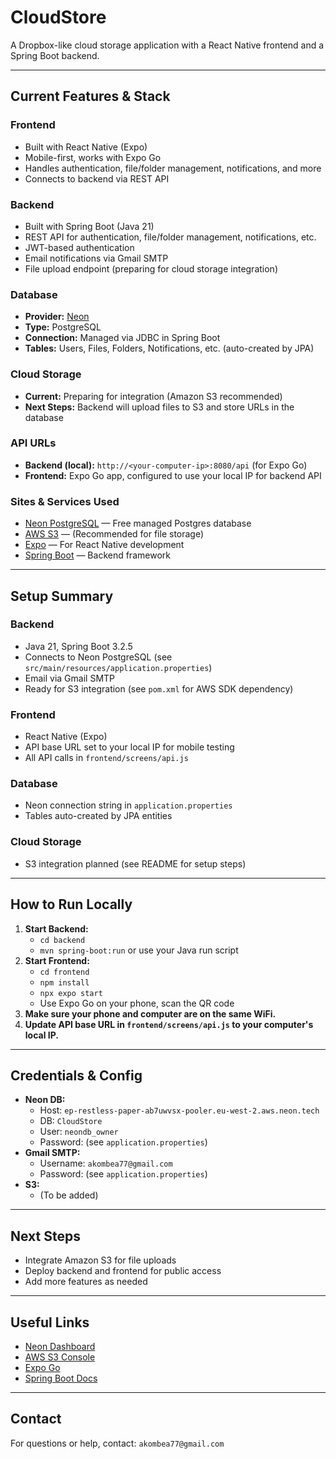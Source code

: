 # CloudStore

A Dropbox-like cloud storage application with a React Native frontend and a Spring Boot backend.

---

## **Current Features & Stack**

### **Frontend**
- Built with React Native (Expo)
- Mobile-first, works with Expo Go
- Handles authentication, file/folder management, notifications, and more
- Connects to backend via REST API

### **Backend**
- Built with Spring Boot (Java 21)
- REST API for authentication, file/folder management, notifications, etc.
- JWT-based authentication
- Email notifications via Gmail SMTP
- File upload endpoint (preparing for cloud storage integration)

### **Database**
- **Provider:** [Neon](https://neon.tech/)
- **Type:** PostgreSQL
- **Connection:** Managed via JDBC in Spring Boot
- **Tables:** Users, Files, Folders, Notifications, etc. (auto-created by JPA)

### **Cloud Storage**
- **Current:** Preparing for integration (Amazon S3 recommended)
- **Next Steps:** Backend will upload files to S3 and store URLs in the database

### **API URLs**
- **Backend (local):** `http://<your-computer-ip>:8080/api` (for Expo Go)
- **Frontend:** Expo Go app, configured to use your local IP for backend API

### **Sites & Services Used**
- [Neon PostgreSQL](https://neon.tech/) — Free managed Postgres database
- [AWS S3](https://s3.console.aws.amazon.com/s3/home) — (Recommended for file storage)
- [Expo](https://expo.dev/) — For React Native development
- [Spring Boot](https://spring.io/projects/spring-boot) — Backend framework

---

## **Setup Summary**

### **Backend**
- Java 21, Spring Boot 3.2.5
- Connects to Neon PostgreSQL (see `src/main/resources/application.properties`)
- Email via Gmail SMTP
- Ready for S3 integration (see `pom.xml` for AWS SDK dependency)

### **Frontend**
- React Native (Expo)
- API base URL set to your local IP for mobile testing
- All API calls in `frontend/screens/api.js`

### **Database**
- Neon connection string in `application.properties`
- Tables auto-created by JPA entities

### **Cloud Storage**
- S3 integration planned (see README for setup steps)

---

## **How to Run Locally**

1. **Start Backend:**
   - `cd backend`
   - `mvn spring-boot:run` or use your Java run script
2. **Start Frontend:**
   - `cd frontend`
   - `npm install`
   - `npx expo start`
   - Use Expo Go on your phone, scan the QR code
3. **Make sure your phone and computer are on the same WiFi.**
4. **Update API base URL in `frontend/screens/api.js` to your computer's local IP.**

---

## **Credentials & Config**

- **Neon DB:**
  - Host: `ep-restless-paper-ab7uwvsx-pooler.eu-west-2.aws.neon.tech`
  - DB: `CloudStore`
  - User: `neondb_owner`
  - Password: (see `application.properties`)
- **Gmail SMTP:**
  - Username: `akombea77@gmail.com`
  - Password: (see `application.properties`)
- **S3:**
  - (To be added)

---

## **Next Steps**
- Integrate Amazon S3 for file uploads
- Deploy backend and frontend for public access
- Add more features as needed

---

## **Useful Links**
- [Neon Dashboard](https://console.neon.tech/)
- [AWS S3 Console](https://s3.console.aws.amazon.com/s3/home)
- [Expo Go](https://expo.dev/expo-go)
- [Spring Boot Docs](https://spring.io/projects/spring-boot)

---

## **Contact**
For questions or help, contact: `akombea77@gmail.com` 